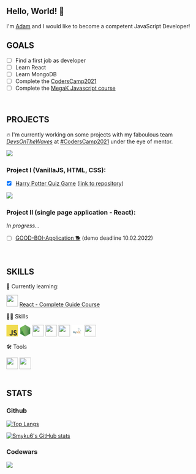 ## Hello, World! 👋
I'm [Adam](https://www.linkedin.com/in/adam-smycz/) and I would like to become a competent JavaScript Developer!

## GOALS
- [ ] Find a first job as developer
- [ ] Learn React
- [ ] Learn MongoDB
- [ ] Complete the [CodersCamp2021](https://www.coderscamp.pl/)
- [ ] Complete the [MegaK Javascript course](https://www.megak.pl/)
<br />

## PROJECTS

🔥 I'm currently working on some projects with my faboulous team [*DevsOnTheWaves*](https://github.com/CC2021-WBL) at [#CodersCamp2021](https://www.coderscamp.pl/) under the eye of mentor.

[<img width="auto" height="120" src="https://user-images.githubusercontent.com/75560322/148567228-d9885122-dccb-4e19-aa5f-6e2e9d7e9ca3.png">](https://github.com/CC2021-WBL)

### Project I (VanillaJS, HTML, CSS):

- [x] [Harry Potter Quiz Game](https://cc2021-wbl.github.io/Project-I/)  ([link to repository](https://github.com/CC2021-WBL/Project-I))

[<img width="auto" height="120" src="https://user-images.githubusercontent.com/56206231/148212376-cebc2c4f-2887-40b8-9545-076fa44013fb.png">](https://cc2021-wbl.github.io/Project-I/)

### Project II (single page application - React):
*In progress...*
- [ ] [GOOD-BOI-Application :dog2:](https://github.com/CC2021-WBL/GOOD-BOI-Application) (demo deadline 10.02.2022)
 <br />


## SKILLS

 🌱 Currently learning:
 
 <code><img width="30" height="30" src="https://images.viblo.asia/1d949589-afdd-4a1e-b77f-c53fdaf8af13.png"></code>  [React - Complete Guide Course](https://github.com/Smyku6/react-complete-guide-course) 

🚴‍♂️ Skills

<code><img width="30" height="30" src="https://raw.githubusercontent.com/github/explore/80688e429a7d4ef2fca1e82350fe8e3517d3494d/topics/javascript/javascript.png"></code>
<code><img width="30" height="30" src="https://raw.githubusercontent.com/github/explore/80688e429a7d4ef2fca1e82350fe8e3517d3494d/topics/nodejs/nodejs.png"></code>
<code><img width="30" height="30" src="https://hackr.io/tutorials/learn-express-js/logo/logo-express-js?ver=1557508379"></code>
<code><img width="30" height="30" src="https://upload.wikimedia.org/wikipedia/commons/thumb/3/38/HTML5_Badge.svg/2048px-HTML5_Badge.svg.png"></code>
<code><img width="30" height="30" src="https://upload.wikimedia.org/wikipedia/commons/thumb/6/62/CSS3_logo.svg/2048px-CSS3_logo.svg.png"></code>
<code><img width="30" height="30" src="https://raw.githubusercontent.com/github/explore/80688e429a7d4ef2fca1e82350fe8e3517d3494d/topics/mysql/mysql.png"></code>
<code><img width="30" height="30" src="https://git-scm.com/images/logos/downloads/Git-Icon-1788C.png"></code>

🛠️ Tools

<code><img width="30" height="30" src="https://spece.it/wp-content/uploads/2020/03/1200px-Visual_Studio_Code_1.35_icon.svg.png"></code>
<code><img width="30" height="30" src="https://upload.wikimedia.org/wikipedia/commons/thumb/7/71/WebStorm_Icon.png/1024px-WebStorm_Icon.png"></code>
<br/>
<br/>

## STATS

### Github

[![Top Langs](https://github-readme-stats.vercel.app/api/top-langs/?username=Smyku6&theme=nightowl&show_icons=true&hide=java)](https://github.com/Smyku6/github-readme-stats)
  
[![Smyku6's GitHub stats](https://github-readme-stats.vercel.app/api?username=Smyku6&hide=stars&theme=nightowl&show_icons=true)](https://github.com/Smyku6/github-readme-stats)

### Codewars

[<img width="auto" height="auto" src="https://github-readme-codewars-stats.herokuapp.com/api/?username=Smyku6&badge&colormode=dark_mode">](https://www.codewars.com/users/Smyku6)

    
<!--
**Smyku6/Smyku6** is a ✨ _special_ ✨ repository because its `README.md` (this file) appears on your GitHub profile.
![](https://komarev.com/ghpvc/?username=Smyku6)
Here are some ideas to get you started:

- 🔭 I’m currently working on ...
- 🌱 I’m currently learning ...
- 👯 I’m looking to collaborate on ...
- 🤔 I’m looking for help with ...
- 💬 Ask me about ...
- 📫 How to reach me: ...
- 😄 Pronouns: ...
- ⚡ Fun fact: ...
-->
